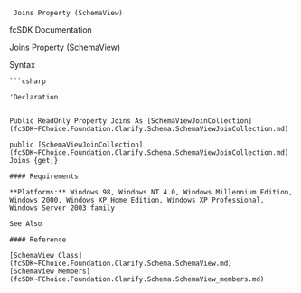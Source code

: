 ﻿     Joins Property (SchemaView)                                                   

fcSDK Documentation

Joins Property (SchemaView)

Syntax

```vbnet
```csharp

'Declaration
 

Public ReadOnly Property Joins As [SchemaViewJoinCollection](fcSDK~FChoice.Foundation.Clarify.Schema.SchemaViewJoinCollection.md)

public [SchemaViewJoinCollection](fcSDK~FChoice.Foundation.Clarify.Schema.SchemaViewJoinCollection.md) Joins {get;}

#### Requirements

**Platforms:** Windows 98, Windows NT 4.0, Windows Millennium Edition, Windows 2000, Windows XP Home Edition, Windows XP Professional, Windows Server 2003 family

See Also

#### Reference

[SchemaView Class](fcSDK~FChoice.Foundation.Clarify.Schema.SchemaView.md)  
[SchemaView Members](fcSDK~FChoice.Foundation.Clarify.Schema.SchemaView_members.md)